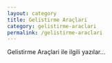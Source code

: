 ```yaml
---
layout: category
title: Gelistirme Araçlari
category: gelistirme-araclari
permalink: /gelistirme-araclari
---
```


<div class="message">
  Gelistirme Araçlari ile ilgili yazılar...
</div>
